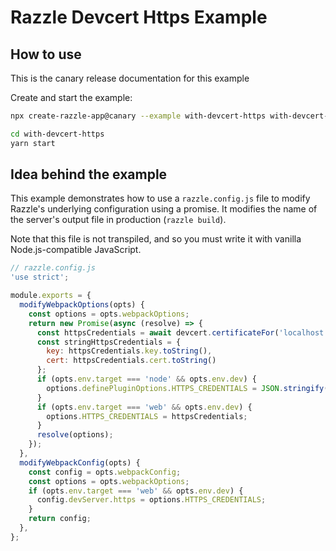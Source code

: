 # Razzle Devcert Https Example

## How to use

<!-- START install generated instructions please keep comment here to allow auto update -->
<!-- DON'T EDIT THIS SECTION, INSTEAD RE-RUN yarn update-examples TO UPDATE -->
This is the canary release documentation for this example

Create and start the example:

```bash
npx create-razzle-app@canary --example with-devcert-https with-devcert-https

cd with-devcert-https
yarn start
```
<!-- END install generated instructions please keep comment here to allow auto update -->

## Idea behind the example
This example demonstrates how to use a `razzle.config.js` file to modify Razzle's
underlying configuration using a promise. It modifies the name of the server's output file
in production (`razzle build`).

Note that this file is not transpiled, and so you must write it with vanilla
Node.js-compatible JavaScript.

```js
// razzle.config.js
'use strict';

module.exports = {
  modifyWebpackOptions(opts) {
    const options = opts.webpackOptions;
    return new Promise(async (resolve) => {
      const httpsCredentials = await devcert.certificateFor('localhost');
      const stringHttpsCredentials = {
        key: httpsCredentials.key.toString(),
        cert: httpsCredentials.cert.toString()
      };
      if (opts.env.target === 'node' && opts.env.dev) {
        options.definePluginOptions.HTTPS_CREDENTIALS = JSON.stringify(stringHttpsCredentials);
      }
      if (opts.env.target === 'web' && opts.env.dev) {
        options.HTTPS_CREDENTIALS = httpsCredentials;
      }
      resolve(options);
    });
  },
  modifyWebpackConfig(opts) {
    const config = opts.webpackConfig;
    const options = opts.webpackOptions;
    if (opts.env.target === 'web' && opts.env.dev) {
      config.devServer.https = options.HTTPS_CREDENTIALS;
    }
    return config;
  },
};

```
